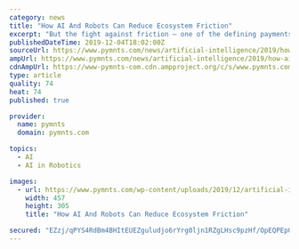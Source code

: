 ```yaml
---
category: news
title: "How AI And Robots Can Reduce Ecosystem Friction"
excerpt: "But the fight against friction – one of the defining payments and commerce endeavors of this decade, and the one about to start – is getting a boost from artificial intelligence (AI) and robotics. Those helping hands of technology are still in the ..."
publishedDateTime: 2019-12-04T18:02:00Z
sourceUrl: https://www.pymnts.com/news/artificial-intelligence/2019/how-ai-and-robots-can-reduce-ecosystem-friction/
ampUrl: https://www.pymnts.com/news/artificial-intelligence/2019/how-ai-and-robots-can-reduce-ecosystem-friction/amp/
cdnAmpUrl: https://www-pymnts-com.cdn.ampproject.org/c/s/www.pymnts.com/news/artificial-intelligence/2019/how-ai-and-robots-can-reduce-ecosystem-friction/amp/
type: article
quality: 74
heat: 74
published: true

provider:
  name: pymnts
  domain: pymnts.com

topics:
  - AI
  - AI in Robotics

images:
  - url: https://www.pymnts.com/wp-content/uploads/2019/12/artificial-intelligence-robots-payment-ecosystems-457x305.jpg
    width: 457
    height: 305
    title: "How AI And Robots Can Reduce Ecosystem Friction"

secured: "EZzj/qPYS4RdBm4BHItEUEZguludjo6rYrg0ljn1RZgLHsc9pzHf/OpEQPEpGV/6sRUIEWGqDghZrYU3Q5A2/eEfMGQHCDVoIzTpIF3l3c6dSILJ8qHk/TfwE1/gvZbTkoEz6q0OI1zgsx6gAwif+E9Dbr7CWed0OwwRLlPBMJwrOjvga1GpST1ry+3kwEqwJw77b9fEsN7yDk98KVloqhKj2ZVmHjPHiHKEMsDlJLQt2IObYolthqfNfxj3yXqLe5jU+Ij/WMOkC4MXTPeYzg==;XJTiM/Ox7fU06e1BziAkuw=="
---
```



